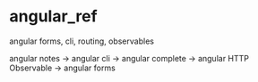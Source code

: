 # angular_ref
angular forms, cli, routing, observables 

angular notes
  -> angular cli
  -> angular complete
  -> angular HTTP Observable
  -> angular forms
